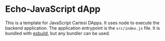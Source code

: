 # Echo-JavaScript dApp

This is a template for JavaScript Cartesi DApps. It uses node to execute the backend application.
The application entrypoint is the `src/index.js` file. It is bundled with [esbuild](https://esbuild.github.io), but any bundler can be used.
